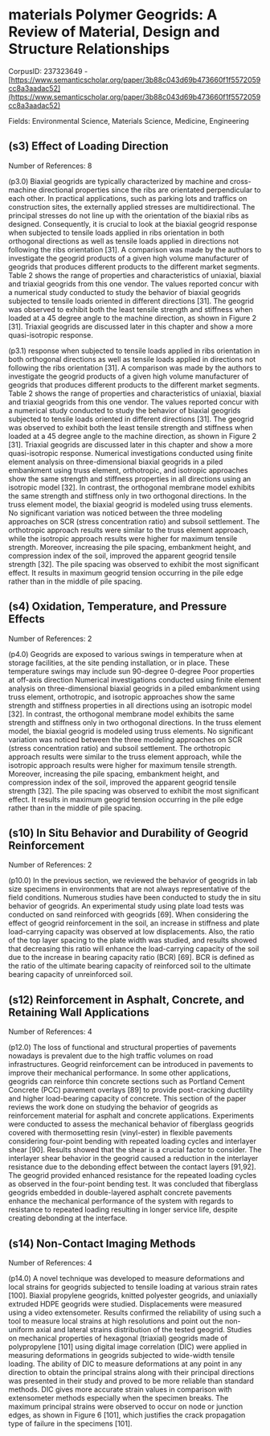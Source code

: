 # materials Polymer Geogrids: A Review of Material, Design and Structure Relationships

CorpusID: 237323649 - [https://www.semanticscholar.org/paper/3b88c043d69b473660f1f5572059cc8a3aadac52](https://www.semanticscholar.org/paper/3b88c043d69b473660f1f5572059cc8a3aadac52)

Fields: Environmental Science, Materials Science, Medicine, Engineering

## (s3) Effect of Loading Direction
Number of References: 8

(p3.0) Biaxial geogrids are typically characterized by machine and cross-machine directional properties since the ribs are orientated perpendicular to each other. In practical applications, such as parking lots and traffics on construction sites, the externally applied stresses are multidirectional. The principal stresses do not line up with the orientation of the biaxial ribs as designed. Consequently, it is crucial to look at the biaxial geogrid response when subjected to tensile loads applied in ribs orientation in both orthogonal directions as well as tensile loads applied in directions not following the ribs orientation [31]. A comparison was made by the authors to investigate the geogrid products of a given high volume manufacturer of geogrids that produces different products to the different market segments. Table 2 shows the range of properties and characteristics of uniaxial, biaxial and triaxial geogrids from this one vendor. The values reported concur with a numerical study conducted to study the behavior of biaxial geogrids subjected to tensile loads oriented in different directions [31]. The geogrid was observed to exhibit both the least tensile strength and stiffness when loaded at a 45 degree angle to the machine direction, as shown in Figure 2 [31]. Triaxial geogrids are discussed later in this chapter and show a more quasi-isotropic response.

(p3.1) response when subjected to tensile loads applied in ribs orientation in both orthogonal directions as well as tensile loads applied in directions not following the ribs orientation [31]. A comparison was made by the authors to investigate the geogrid products of a given high volume manufacturer of geogrids that produces different products to the different market segments. Table 2 shows the range of properties and characteristics of uniaxial, biaxial and triaxial geogrids from this one vendor. The values reported concur with a numerical study conducted to study the behavior of biaxial geogrids subjected to tensile loads oriented in different directions [31]. The geogrid was observed to exhibit both the least tensile strength and stiffness when loaded at a 45 degree angle to the machine direction, as shown in Figure 2 [31]. Triaxial geogrids are discussed later in this chapter and show a more quasi-isotropic response. Numerical investigations conducted using finite element analysis on three-dimensional biaxial geogrids in a piled embankment using truss element, orthotropic, and isotropic approaches show the same strength and stiffness properties in all directions using an isotropic model [32]. In contrast, the orthogonal membrane model exhibits the same strength and stiffness only in two orthogonal directions. In the truss element model, the biaxial geogrid is modeled using truss elements. No significant variation was noticed between the three modeling approaches on SCR (stress concentration ratio) and subsoil settlement. The orthotropic approach results were similar to the truss element approach, while the isotropic approach results were higher for maximum tensile strength. Moreover, increasing the pile spacing, embankment height, and compression index of the soil, improved the apparent geogrid tensile strength [32]. The pile spacing was observed to exhibit the most significant effect. It results in maximum geogrid tension occurring in the pile edge rather than in the middle of pile spacing.
## (s4) Oxidation, Temperature, and Pressure Effects
Number of References: 2

(p4.0) Geogrids are exposed to various swings in temperature when at storage facilities, at the site pending installation, or in place. These temperature swings may include sun 90-degree 0-degree Poor properties at off-axis direction Numerical investigations conducted using finite element analysis on three-dimensional biaxial geogrids in a piled embankment using truss element, orthotropic, and isotropic approaches show the same strength and stiffness properties in all directions using an isotropic model [32]. In contrast, the orthogonal membrane model exhibits the same strength and stiffness only in two orthogonal directions. In the truss element model, the biaxial geogrid is modeled using truss elements. No significant variation was noticed between the three modeling approaches on SCR (stress concentration ratio) and subsoil settlement. The orthotropic approach results were similar to the truss element approach, while the isotropic approach results were higher for maximum tensile strength. Moreover, increasing the pile spacing, embankment height, and compression index of the soil, improved the apparent geogrid tensile strength [32]. The pile spacing was observed to exhibit the most significant effect. It results in maximum geogrid tension occurring in the pile edge rather than in the middle of pile spacing.
## (s10) In Situ Behavior and Durability of Geogrid Reinforcement
Number of References: 2

(p10.0) In the previous section, we reviewed the behavior of geogrids in lab size specimens in environments that are not always representative of the field conditions. Numerous studies have been conducted to study the in situ behavior of geogrids. An experimental study using plate load tests was conducted on sand reinforced with geogrids [69]. When considering the effect of geogrid reinforcement in the soil, an increase in stiffness and plate load-carrying capacity was observed at low displacements. Also, the ratio of the top layer spacing to the plate width was studied, and results showed that decreasing this ratio will enhance the load-carrying capacity of the soil due to the increase in bearing capacity ratio (BCR) [69]. BCR is defined as the ratio of the ultimate bearing capacity of reinforced soil to the ultimate bearing capacity of unreinforced soil.
## (s12) Reinforcement in Asphalt, Concrete, and Retaining Wall Applications
Number of References: 4

(p12.0) The loss of functional and structural properties of pavements nowadays is prevalent due to the high traffic volumes on road infrastructures. Geogrid reinforcement can be introduced in pavements to improve their mechanical performance. In some other applications, geogrids can reinforce thin concrete sections such as Portland Cement Concrete (PCC) pavement overlays [89] to provide post-cracking ductility and higher load-bearing capacity of concrete. This section of the paper reviews the work done on studying the behavior of geogrids as reinforcement material for asphalt and concrete applications. Experiments were conducted to assess the mechanical behavior of fiberglass geogrids covered with thermosetting resin (vinyl-ester) in flexible pavements considering four-point bending with repeated loading cycles and interlayer shear [90]. Results showed that the shear is a crucial factor to consider. The interlayer shear behavior in the geogrid caused a reduction in the interlayer resistance due to the debonding effect between the contact layers [91,92]. The geogrid provided enhanced resistance for the repeated loading cycles as observed in the four-point bending test. It was concluded that fiberglass geogrids embedded in double-layered asphalt concrete pavements enhance the mechanical performance of the system with regards to resistance to repeated loading resulting in longer service life, despite creating debonding at the interface.
## (s14) Non-Contact Imaging Methods
Number of References: 4

(p14.0) A novel technique was developed to measure deformations and local strains for geogrids subjected to tensile loading at various strain rates [100]. Biaxial propylene geogrids, knitted polyester geogrids, and uniaxially extruded HDPE geogrids were studied. Displacements were measured using a video extensometer. Results confirmed the reliability of using such a tool to measure local strains at high resolutions and point out the non-uniform axial and lateral strains distribution of the tested geogrid. Studies on mechanical properties of hexagonal (triaxial) geogrids made of polypropylene [101] using digital image correlation (DIC) were applied in measuring deformations in geogrids subjected to wide-width tensile loading. The ability of DIC to measure deformations at any point in any direction to obtain the principal strains along with their principal directions was presented in their study and proved to be more reliable than standard methods. DIC gives more accurate strain values in comparison with extensometer methods especially when the specimen breaks. The maximum principal strains were observed to occur on node or junction edges, as shown in Figure 6 [101], which justifies the crack propagation type of failure in the specimens [101].  
